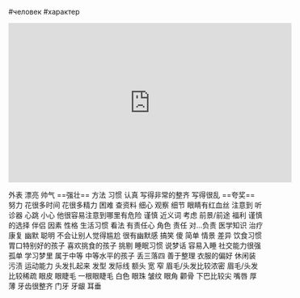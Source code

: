 #человек #характер
<iframe width="560" height="315" src="https://www.youtube.com/embed/lLd8iQCXqqg?si=1jIj8sKqtVnnE1ou" title="YouTube video player" frameborder="0" allow="accelerometer; autoplay; clipboard-write; encrypted-media; gyroscope; picture-in-picture; web-share" allowfullscreen></iframe>

外表 漂亮 帅气 ==强壮==
方法 习惯
认真 
写得非常的整齐
写得很乱
==夸奖==
努力
花很多时间
花很多精力
困难
查资料
细心
观察
细节
眼睛有红血丝
注意到
听诊器
心跳
小心
他很容易注意到哪里有危险
谨慎 近义词
考虑
前景/前途
福利
谨慎的选择
伴侣
因素
性格
生活习惯
看法
有责任心
角色
责任
对…负责
医学知识
治疗
康复
幽默
聪明
不会让别人觉得尴尬
很有幽默感
搞笑
傻
简单
情景
差异
饮食习惯
胃口特别好的孩子
喜欢挑食的孩子
挑剔
睡眠习惯
说梦话
容易入睡
社交能力很强
孤单
学习梦里
属于中等
中等水平的孩子
丢三落四
善于整理
衣服的偏好
休闲装
污渍
运动能力
头发扎起来
发型
发际线
额头
宽
窄
眉毛/头发比较浓密
眉毛/头发比较稀疏
眼皮
眼睫毛
一根眼睫毛
白色 眼珠
皱纹
眼角
颧骨
下巴比较尖
嘴唇 厚 薄
牙齿很整齐
门牙
牙龈
耳垂
